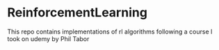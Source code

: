 # ReinforcementLearning
This repo contains implementations of rl algorithms following a course I took on udemy by Phil Tabor



